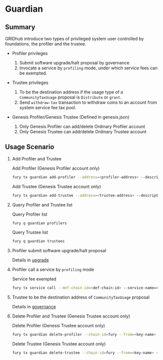 # Guardian

## Summary

GRIDhub introduce two types of privileged system user controlled by foundations, the profiler and the trustee.

* Profiler privileges
    1. Submit software upgrade/halt proposal by governance.
    2. Invocate a service by `profiling` mode, under which service fees can be exempted.

* Trustee privileges
    1. To be the destination address if the usage type of a `CommunityTaxUsage` proposal is `Distribute` or `grant`.
    2. Send `withdraw-tax` transaction to withdraw coins to an account from system service fee tax pool.

* Genesis Profiler/Genesis Trustee (Defined in genesis.json)
    1. Only Genesis Profiler can add/delete Ordinary Profiler account
    2. Only Genesis Trustee can add/delete Ordinary Trustee account

## Usage Scenario

1. Add Profiler and Trustee

    Add Profiler (Genesis Profiler account only)

    ```bash
    fury tx guardian add-profiler --address=<profiler-address> --description=<profiler-description> --chain-id=fury --from=<key-name> --fees=0.3grid
    ```

    Add Trustee (Genesis Trustee account only)

    ```bash
    fury tx guardian add-trustee --address=<trustee-address> --description=<trustee-description> --chain-id=fury --from=<key-name> --fees=0.3grid
    ```

2. Query Profiler and Trustee list

    Query Profiler list

    ```bash
    fury q guardian profilers
    ```

    Query Trustee list

    ```bash
    fury q guardian trustees
    ```

3. Profiler submit software upgrade/halt proposal

    Details in [upgrade](upgrade.md)

4. Profiler call a service by `profiling` mode

    Service fee exempted

    ```bash
    fury tx service call --def-chain-id=<def-chain-id> --service-name=<service-name> --method-id=<method-id> --bind-chain-id=<bind-chain-id> --provider=<provider-address> --service-fee=1grid --request-data=<request-data> --chain-id=fury --from=<key-name> --fees=0.3grid --profiling=true
    ```

5. Trustee to be the destination address of `CommunityTaxUsage` proposal

    Details in [governance](governance.md#proposals-on-community-funds-usage)

6. Delete Profiler and Trustee (Genesis Trustee account only)

    Delete Profiler (Genesis Trustee account only)

    ```bash
    fury tx guardian delete-profiler --chain-id=fury --from=<key-name> --fees=0.3grid --address=<profiler-address>
    ```

    Delete Trustee (Genesis Trustee account only)

    ```bash
    fury tx guardian delete-trustee --chain-id=fury --from=<key-name> --fees=0.3grid --address=<trustee-address>
    ```
